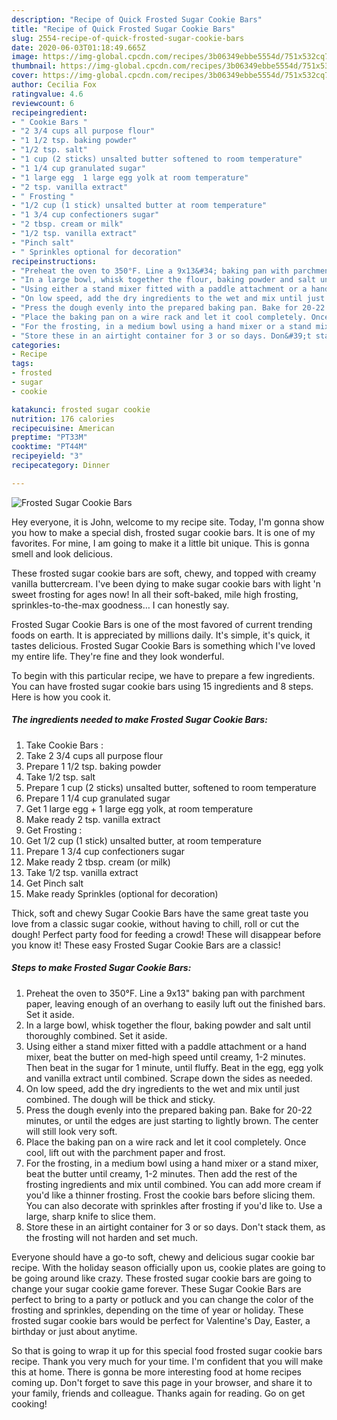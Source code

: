 ```yaml
---
description: "Recipe of Quick Frosted Sugar Cookie Bars"
title: "Recipe of Quick Frosted Sugar Cookie Bars"
slug: 2554-recipe-of-quick-frosted-sugar-cookie-bars
date: 2020-06-03T01:18:49.665Z
image: https://img-global.cpcdn.com/recipes/3b06349ebbe5554d/751x532cq70/frosted-sugar-cookie-bars-recipe-main-photo.jpg
thumbnail: https://img-global.cpcdn.com/recipes/3b06349ebbe5554d/751x532cq70/frosted-sugar-cookie-bars-recipe-main-photo.jpg
cover: https://img-global.cpcdn.com/recipes/3b06349ebbe5554d/751x532cq70/frosted-sugar-cookie-bars-recipe-main-photo.jpg
author: Cecilia Fox
ratingvalue: 4.6
reviewcount: 6
recipeingredient:
- " Cookie Bars "
- "2 3/4 cups all purpose flour"
- "1 1/2 tsp. baking powder"
- "1/2 tsp. salt"
- "1 cup (2 sticks) unsalted butter softened to room temperature"
- "1 1/4 cup granulated sugar"
- "1 large egg  1 large egg yolk at room temperature"
- "2 tsp. vanilla extract"
- " Frosting "
- "1/2 cup (1 stick) unsalted butter at room temperature"
- "1 3/4 cup confectioners sugar"
- "2 tbsp. cream or milk"
- "1/2 tsp. vanilla extract"
- "Pinch salt"
- " Sprinkles optional for decoration"
recipeinstructions:
- "Preheat the oven to 350°F. Line a 9x13&#34; baking pan with parchment paper, leaving enough of an overhang to easily luft out the finished bars. Set it aside."
- "In a large bowl, whisk together the flour, baking powder and salt until thoroughly combined. Set it aside."
- "Using either a stand mixer fitted with a paddle attachment or a hand mixer, beat the butter on med-high speed until creamy, 1-2 minutes. Then beat in the sugar for 1 minute, until fluffy. Beat in the egg, egg yolk and vanilla extract until combined. Scrape down the sides as needed."
- "On low speed, add the dry ingredients to the wet and mix until just combined. The dough will be thick and sticky."
- "Press the dough evenly into the prepared baking pan. Bake for 20-22 minutes, or until the edges are just starting to lightly brown. The center will still look very soft."
- "Place the baking pan on a wire rack and let it cool completely. Once cool, lift out with the parchment paper and frost."
- "For the frosting, in a medium bowl using a hand mixer or a stand mixer, beat the butter until creamy, 1-2 minutes. Then add the rest of the frosting ingredients and mix until combined. You can add more cream if you&#39;d like a thinner frosting. Frost the cookie bars before slicing them. You can also decorate with sprinkles after frosting if you&#39;d like to. Use a large, sharp knife to slice them."
- "Store these in an airtight container for 3 or so days. Don&#39;t stack them, as the frosting will not harden and set much."
categories:
- Recipe
tags:
- frosted
- sugar
- cookie

katakunci: frosted sugar cookie 
nutrition: 176 calories
recipecuisine: American
preptime: "PT33M"
cooktime: "PT44M"
recipeyield: "3"
recipecategory: Dinner

---
```



![Frosted Sugar Cookie Bars](https://img-global.cpcdn.com/recipes/3b06349ebbe5554d/751x532cq70/frosted-sugar-cookie-bars-recipe-main-photo.jpg)

Hey everyone, it is John, welcome to my recipe site. Today, I'm gonna show you how to make a special dish, frosted sugar cookie bars. It is one of my favorites. For mine, I am going to make it a little bit unique. This is gonna smell and look delicious.

These frosted sugar cookie bars are soft, chewy, and topped with creamy vanilla buttercream. I&#39;ve been dying to make sugar cookie bars with light &#39;n sweet frosting for ages now! In all their soft-baked, mile high frosting, sprinkles-to-the-max goodness… I can honestly say.

Frosted Sugar Cookie Bars is one of the most favored of current trending foods on earth. It is appreciated by millions daily. It's simple, it's quick, it tastes delicious. Frosted Sugar Cookie Bars is something which I've loved my entire life. They're fine and they look wonderful.


To begin with this particular recipe, we have to prepare a few ingredients. You can have frosted sugar cookie bars using 15 ingredients and 8 steps. Here is how you cook it.

<!--inarticleads1-->

##### The ingredients needed to make Frosted Sugar Cookie Bars:

1. Take  Cookie Bars :
1. Take 2 3/4 cups all purpose flour
1. Prepare 1 1/2 tsp. baking powder
1. Take 1/2 tsp. salt
1. Prepare 1 cup (2 sticks) unsalted butter, softened to room temperature
1. Prepare 1 1/4 cup granulated sugar
1. Get 1 large egg + 1 large egg yolk, at room temperature
1. Make ready 2 tsp. vanilla extract
1. Get  Frosting :
1. Get 1/2 cup (1 stick) unsalted butter, at room temperature
1. Prepare 1 3/4 cup confectioners sugar
1. Make ready 2 tbsp. cream (or milk)
1. Take 1/2 tsp. vanilla extract
1. Get Pinch salt
1. Make ready  Sprinkles (optional for decoration)


Thick, soft and chewy Sugar Cookie Bars have the same great taste you love from a classic sugar cookie, without having to chill, roll or cut the dough! Perfect party food for feeding a crowd! These will disappear before you know it! These easy Frosted Sugar Cookie Bars are a classic! 

<!--inarticleads2-->

##### Steps to make Frosted Sugar Cookie Bars:

1. Preheat the oven to 350°F. Line a 9x13&#34; baking pan with parchment paper, leaving enough of an overhang to easily luft out the finished bars. Set it aside.
1. In a large bowl, whisk together the flour, baking powder and salt until thoroughly combined. Set it aside.
1. Using either a stand mixer fitted with a paddle attachment or a hand mixer, beat the butter on med-high speed until creamy, 1-2 minutes. Then beat in the sugar for 1 minute, until fluffy. Beat in the egg, egg yolk and vanilla extract until combined. Scrape down the sides as needed.
1. On low speed, add the dry ingredients to the wet and mix until just combined. The dough will be thick and sticky.
1. Press the dough evenly into the prepared baking pan. Bake for 20-22 minutes, or until the edges are just starting to lightly brown. The center will still look very soft.
1. Place the baking pan on a wire rack and let it cool completely. Once cool, lift out with the parchment paper and frost.
1. For the frosting, in a medium bowl using a hand mixer or a stand mixer, beat the butter until creamy, 1-2 minutes. Then add the rest of the frosting ingredients and mix until combined. You can add more cream if you&#39;d like a thinner frosting. Frost the cookie bars before slicing them. You can also decorate with sprinkles after frosting if you&#39;d like to. Use a large, sharp knife to slice them.
1. Store these in an airtight container for 3 or so days. Don&#39;t stack them, as the frosting will not harden and set much.


Everyone should have a go-to soft, chewy and delicious sugar cookie bar recipe. With the holiday season officially upon us, cookie plates are going to be going around like crazy. These frosted sugar cookie bars are going to change your sugar cookie game forever. These Sugar Cookie Bars are perfect to bring to a party or potluck and you can change the color of the frosting and sprinkles, depending on the time of year or holiday. These frosted sugar cookie bars would be perfect for Valentine&#39;s Day, Easter, a birthday or just about anytime. 

So that is going to wrap it up for this special food frosted sugar cookie bars recipe. Thank you very much for your time. I'm confident that you will make this at home. There is gonna be more interesting food at home recipes coming up. Don't forget to save this page in your browser, and share it to your family, friends and colleague. Thanks again for reading. Go on get cooking!
